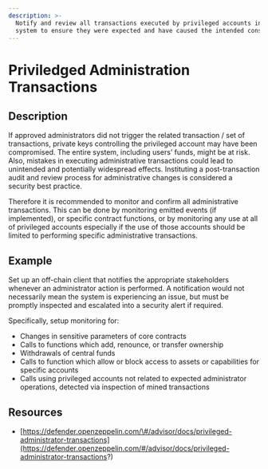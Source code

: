 ```yaml
---
description: >-
  Notify and review all transactions executed by privileged accounts in the
  system to ensure they were expected and have caused the intended consequences.
---
```


# Priviledged Administration Transactions

## Description

If approved administrators did not trigger the related transaction / set of transactions, private keys controlling the privileged account may have been compromised. The entire system, including users’ funds, might be at risk. Also, mistakes in executing administrative transactions could lead to unintended and potentially widespread effects. Instituting a post-transaction audit and review process for administrative changes is considered a security best practice.

Therefore it is recommended to monitor and confirm all administrative transactions. This can be done by monitoring emitted events \(if implemented\), or specific contract functions, or by monitoring any use at all of privileged accounts especially if the use of those accounts should be limited to performing specific administrative transactions.

## Example

Set up an off-chain client that notifies the appropriate stakeholders whenever an administrator action is performed. A notification would not necessarily mean the system is experiencing an issue, but must be promptly inspected and escalated into a security alert if required.

Specifically, setup monitoring for:

* Changes in sensitive parameters of core contracts
* Calls to functions which add, renounce, or transfer ownership
* Withdrawals of central funds
* Calls to function which allow or block access to assets or capabilities for specific accounts
* Calls using privileged accounts not related to expected administrator operations, detected via inspection of mined transactions

## Resources

* [https://defender.openzeppelin.com/\#/advisor/docs/privileged-administrator-transactions](https://defender.openzeppelin.com/#/advisor/docs/privileged-administrator-transactions?)

